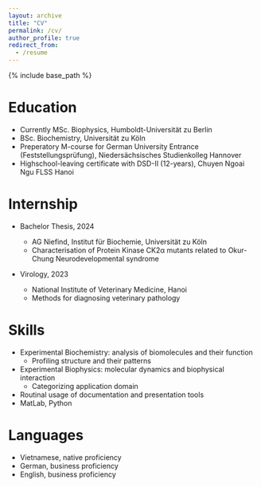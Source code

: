 ```yaml
---
layout: archive
title: "CV"
permalink: /cv/
author_profile: true
redirect_from:
  - /resume
---
```


{% include base_path %}

Education
======
* Currently MSc. Biophysics, Humboldt-Universität zu Berlin
* BSc. Biochemistry, Universität zu Köln
* Preperatory M-course for German University Entrance (Feststellungsprüfung), Niedersächsisches Studienkolleg Hannover
* Highschool-leaving certificate with DSD-II (12-years), Chuyen Ngoai Ngu FLSS Hanoi

Internship
======
* Bachelor Thesis, 2024
  * AG Niefind, Institut für Biochemie, Universität zu Köln
  * Characterisation of Protein Kinase CK2α mutants related to Okur-Chung Neurodevelopmental syndrome
  
* Virology, 2023
  * National Institute of Veterinary Medicine, Hanoi
  * Methods for diagnosing veterinary pathology
  
Skills
======
* Experimental Biochemistry: analysis of biomolecules and their function
  * Profiling structure and their patterns
* Experimental Biophysics: molecular dynamics and biophysical interaction
  * Categorizing application domain
* Routinal usage of documentation and presentation tools
* MatLab, Python
  
Languages
======
* Vietnamese, native proficiency
* German, business proficiency
* English, business proficiency
